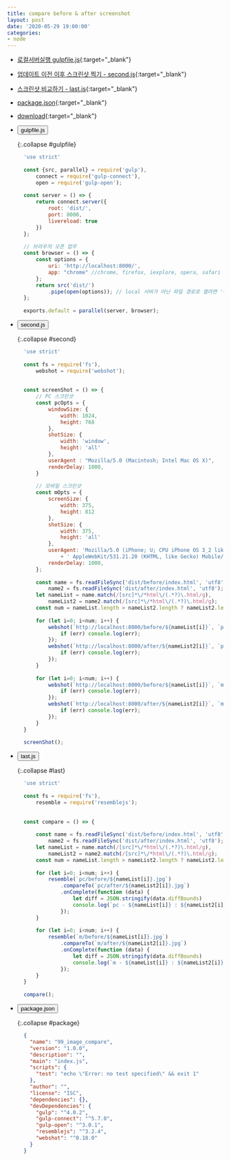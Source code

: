 ```yaml
---
title: compare before & after screenshot
layout: post
date: '2020-05-29 19:00:00'
categories:
- node
---
```


* [로컬서버실행 gulpfile.js](/static/img/node/compare/gulpfile.js){:target="_blank"}
* [업데이트 이전 이후 스크린샷 찍기 - second.js](/static/img/node/compare/second.js){:target="_blank"}
* [스크린샷 비교하기 - last.js](/static/img/node/compare/last.js){:target="_blank"}
* [package.json](/static/img/node/compare/package.json){:target="_blank"}
* [download](/static/img/node/image_compare.zip){:target="_blank"}

* <button data-toggle="collapse" data-target="#gulpfile">gulpfile.js</button>
    
    {:.collapse #gulpfile}
    ```javascript
      'use strict'
      
      const {src, parallel} = require('gulp'),
          connect = require('gulp-connect'),
          open = require('gulp-open');
      
      const server = () => {
          return connect.server({
              root: 'dist/',
              port: 8000,
              livereload: true
          })
      };
      
      // 브라우저 오픈 업무
      const browser = () => {
          const options = {
              uri: 'http://localhost:8000/',
              app: "chrome" //chrome, firefox, iexplore, opera, safari
          };
          return src('dist/')
              .pipe(open(options)); // local 서버가 아닌 파일 경로로 열려면 '<%file.path%>' 를 넣어주면된다.
      };
      
      exports.default = parallel(server, browser);
    ```

* <button data-toggle="collapse" data-target="#second">second.js</button>
    
    {:.collapse #second}
    ```javascript
      'use strict'
      
      const fs = require('fs'),
          webshot = require('webshot');
      
      
      const screenShot = () => {
          // PC 스크린샷
          const pcOpts = {
              windowSize: {
                  width: 1024,
                  height: 768
              },
              shotSize: {
                  width: 'window',
                  height: 'all'
              },
              userAgent : "Mozilla/5.0 (Macintosh; Intel Mac OS X)",
              renderDelay: 1000,
          }
      
          // 모바일 스크린샷
          const mOpts = {
              screenSize: {
                  width: 375,
                  height: 812
              },
              shotSize: {
                  width: 375,
                  height: 'all'
              },
              userAgent: 'Mozilla/5.0 (iPhone; U; CPU iPhone OS 3_2 like Mac OS X; en-us)'
                  + ' AppleWebKit/531.21.20 (KHTML, like Gecko) Mobile/7B298g',
              renderDelay: 1000,
          };
      
          const name = fs.readFileSync('dist/before/index.html', 'utf8'),
              name2 = fs.readFileSync('dist/after/index.html', 'utf8');
          let nameList = name.match(/[src]*\/*html\/(.*?)\.html/g),
              nameList2 = name2.match(/[src]*\/*html\/(.*?)\.html/g);
          const num = nameList.length > nameList2.length ? nameList2.length : nameList.length;
      
          for (let i=0; i<num; i++) {
              webshot(`http://localhost:8000/before/${nameList[i]}`, `pc/before/${nameList[i]}.jpg`, pcOpts, function (err) {
                  if (err) console.log(err);
              });
              webshot(`http://localhost:8000/after/${nameList2[i]}`, `pc/after/${nameList2[i]}.jpg`, pcOpts, function (err) {
                  if (err) console.log(err);
              });
          }
      
          for (let i=0; i<num; i++) {
              webshot(`http://localhost:8000/before/${nameList[i]}`, `m/before/${nameList[i]}.jpg`, mOpts, function (err) {
                  if (err) console.log(err);
              });
              webshot(`http://localhost:8000/after/${nameList2[i]}`, `m/after/${nameList2[i]}.jpg`, mOpts, function (err) {
                  if (err) console.log(err);
              });
          }
      }
      
      screenShot();
    ```
  
* <button data-toggle="collapse" data-target="#last">last.js</button>
    
    {:.collapse #last}
    ```javascript
      'use strict'
      
      const fs = require('fs'),
          resemble = require('resemblejs');
      
      
      const compare = () => {
      
          const name = fs.readFileSync('dist/before/index.html', 'utf8'),
              name2 = fs.readFileSync('dist/after/index.html', 'utf8');
          let nameList = name.match(/[src]*\/*html\/(.*?)\.html/g),
              nameList2 = name2.match(/[src]*\/*html\/(.*?)\.html/g);
          const num = nameList.length > nameList2.length ? nameList2.length : nameList.length;
      
          for (let i=0; i<num; i++) {
              resemble(`pc/before/${nameList[i]}.jpg`)
                  .compareTo(`pc/after/${nameList2[i]}.jpg`)
                  .onComplete(function (data) {
                      let diff = JSON.stringify(data.diffBounds)
                      console.log(`pc - ${nameList[i]} : ${nameList2[i]} = ${data.misMatchPercentage}, ${diff}`);
                  });
          }
      
          for (let i=0; i<num; i++) {
              resemble(`m/before/${nameList[i]}.jpg`)
                  .compareTo(`m/after/${nameList2[i]}.jpg`)
                  .onComplete(function (data) {
                      let diff = JSON.stringify(data.diffBounds)
                      console.log(`m - ${nameList[i]} : ${nameList2[i]} = ${data.misMatchPercentage}, ${diff}`);
                  });
          }
      }
      
      compare();
    ```
  
* <button data-toggle="collapse" data-target="#package">package.json</button>
    
    {:.collapse #package}
    ```json
      {
        "name": "99_image_compare",
        "version": "1.0.0",
        "description": "",
        "main": "index.js",
        "scripts": {
          "test": "echo \"Error: no test specified\" && exit 1"
        },
        "author": "",
        "license": "ISC",
        "dependencies": {},
        "devDependencies": {
          "gulp": "^4.0.2",
          "gulp-connect": "^5.7.0",
          "gulp-open": "^3.0.1",
          "resemblejs": "^3.2.4",
          "webshot": "^0.18.0"
        }
      }
    ```